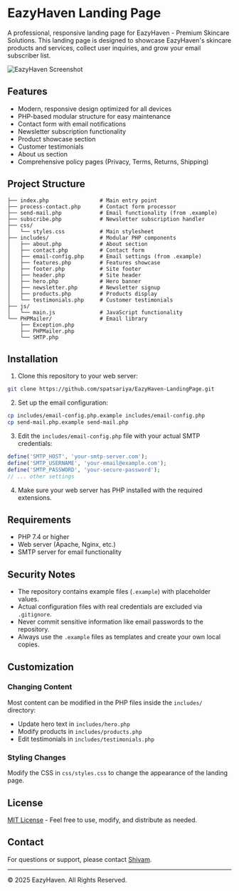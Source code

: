 # EazyHaven Landing Page

A professional, responsive landing page for EazyHaven - Premium Skincare Solutions. This landing page is designed to showcase EazyHaven's skincare products and services, collect user inquiries, and grow your email subscriber list.

![EazyHaven Screenshot](https://placeholder-for-screenshot.png)

## Features

- Modern, responsive design optimized for all devices
- PHP-based modular structure for easy maintenance
- Contact form with email notifications
- Newsletter subscription functionality
- Product showcase section
- Customer testimonials
- About us section
- Comprehensive policy pages (Privacy, Terms, Returns, Shipping)

## Project Structure

```
├── index.php                # Main entry point
├── process-contact.php      # Contact form processor
├── send-mail.php            # Email functionality (from .example)
├── subscribe.php            # Newsletter subscription handler
├── css/
│   └── styles.css           # Main stylesheet
├── includes/                # Modular PHP components
│   ├── about.php            # About section
│   ├── contact.php          # Contact form
│   ├── email-config.php     # Email settings (from .example)
│   ├── features.php         # Features showcase
│   ├── footer.php           # Site footer
│   ├── header.php           # Site header
│   ├── hero.php             # Hero banner
│   ├── newsletter.php       # Newsletter signup
│   ├── products.php         # Products display
│   └── testimonials.php     # Customer testimonials
├── js/
│   └── main.js              # JavaScript functionality
└── PHPMailer/               # Email library
    ├── Exception.php
    ├── PHPMailer.php
    └── SMTP.php
```

## Installation

1. Clone this repository to your web server:
```bash
git clone https://github.com/spatsariya/EazyHaven-LandingPage.git
```

2. Set up the email configuration:
```bash
cp includes/email-config.php.example includes/email-config.php
cp send-mail.php.example send-mail.php
```

3. Edit the `includes/email-config.php` file with your actual SMTP credentials:
```php
define('SMTP_HOST', 'your-smtp-server.com');
define('SMTP_USERNAME', 'your-email@example.com');
define('SMTP_PASSWORD', 'your-secure-password');
// ... other settings
```

4. Make sure your web server has PHP installed with the required extensions.

## Requirements

- PHP 7.4 or higher
- Web server (Apache, Nginx, etc.)
- SMTP server for email functionality

## Security Notes

- The repository contains example files (`.example`) with placeholder values.
- Actual configuration files with real credentials are excluded via `.gitignore`.
- Never commit sensitive information like email passwords to the repository.
- Always use the `.example` files as templates and create your own local copies.

## Customization

### Changing Content

Most content can be modified in the PHP files inside the `includes/` directory:

- Update hero text in `includes/hero.php`
- Modify products in `includes/products.php`
- Edit testimonials in `includes/testimonials.php`

### Styling Changes

Modify the CSS in `css/styles.css` to change the appearance of the landing page.

## License

[MIT License](LICENSE) - Feel free to use, modify, and distribute as needed.

## Contact

For questions or support, please contact [Shivam](mailto:s.patsariya@gmail.com).

---

© 2025 EazyHaven. All Rights Reserved.